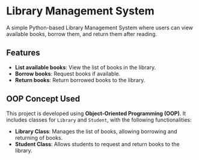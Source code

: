 # Library Management System

A simple Python-based Library Management System where users can view available books, borrow them, and return them after reading.

## Features

- **List available books**: View the list of books in the library.
- **Borrow books**: Request books if available.
- **Return books**: Return borrowed books to the library.

## OOP Concept Used

This project is developed using **Object-Oriented Programming (OOP)**. It includes classes for `Library` and `Student`, with the following functionalities:

- **Library Class**: Manages the list of books, allowing borrowing and returning of books.
- **Student Class**: Allows students to request and return books to the library.
